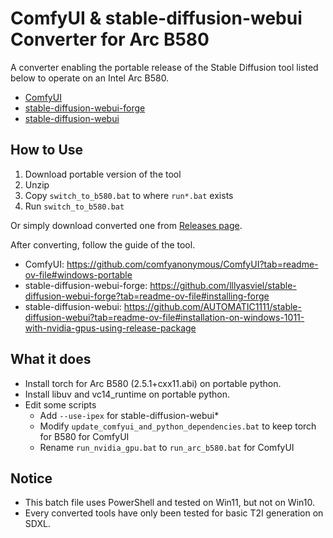 # ComfyUI & stable-diffusion-webui Converter for Arc B580

A converter enabling the portable release of the Stable Diffusion tool listed below to operate on an Intel Arc B580.
- [ComfyUI](https://github.com/comfyanonymous/ComfyUI)
- [stable-diffusion-webui-forge](https://github.com/lllyasviel/stable-diffusion-webui-forge)
- [stable-diffusion-webui](https://github.com/AUTOMATIC1111/stable-diffusion-webui)

## How to Use

1. Download portable version of the tool
2. Unzip
3. Copy `switch_to_b580.bat` to where `run*.bat` exists
4. Run `switch_to_b580.bat`

Or simply download converted one from [Releases page](https://github.com/bedovyy/sd-for-b580-portable/releases).

After converting, follow the guide of the tool.
- ComfyUI: https://github.com/comfyanonymous/ComfyUI?tab=readme-ov-file#windows-portable
- stable-diffusion-webui-forge: https://github.com/lllyasviel/stable-diffusion-webui-forge?tab=readme-ov-file#installing-forge
- stable-diffusion-webui: https://github.com/AUTOMATIC1111/stable-diffusion-webui?tab=readme-ov-file#installation-on-windows-1011-with-nvidia-gpus-using-release-package


## What it does

- Install torch for Arc B580 (2.5.1+cxx11.abi) on portable python.
- Install libuv and vc14_runtime on portable python.
- Edit some scripts
  - Add `--use-ipex` for stable-diffusion-webui*
  - Modify `update_comfyui_and_python_dependencies.bat` to keep torch for B580 for ComfyUI
  - Rename `run_nvidia_gpu.bat` to `run_arc_b580.bat` for ComfyUI

## Notice

- This batch file uses PowerShell and tested on Win11, but not on Win10.
- Every converted tools have only been tested for basic T2I generation on SDXL.
